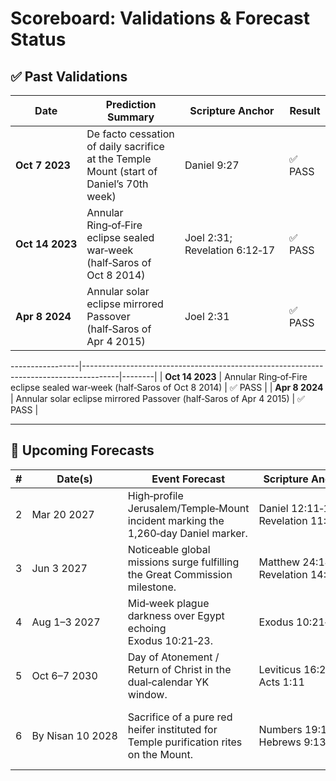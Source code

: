 # Scoreboard: Validations & Forecast Status

## ✅ Past Validations

| Date            | Prediction Summary                                                                    | Scripture Anchor    | Result |
|-----------------|---------------------------------------------------------------------------------------|---------------------|--------|
| **Oct 7 2023**  | De facto cessation of daily sacrifice at the Temple Mount (start of Daniel’s 70th week) | Daniel 9:27         | ✅ PASS |
| **Oct 14 2023** | Annular Ring‑of‑Fire eclipse sealed war‑week (half‑Saros of Oct 8 2014)                | Joel 2:31; Revelation 6:12‑17 | ✅ PASS |
| **Apr 8 2024**  | Annular solar eclipse mirrored Passover (half‑Saros of Apr 4 2015)                     | Joel 2:31           | ✅ PASS |

-----------------|---------------------------------------------------------------------------------------|--------|
| **Oct 14 2023** | Annular Ring‑of‑Fire eclipse sealed war‑week (half‑Saros of Oct 8 2014)               | ✅ PASS |
| **Apr 8 2024**  | Annular solar eclipse mirrored Passover (half‑Saros of Apr 4 2015)                    | ✅ PASS |

---

## 🔮 Upcoming Forecasts

| # | Date(s)        | Event Forecast                                                                                   | Scripture Anchor                   | Window & Criteria                                                                    | Status   |
|---|----------------|--------------------------------------------------------------------------------------------------|------------------------------------|--------------------------------------------------------------------------------------|----------|
| 2 | Mar 20 2027    | High‑profile Jerusalem/Temple‑Mount incident marking the 1,260‑day Daniel marker.                | Daniel 12:11‑12; Revelation 11:3    | Mar 18–22 2027; must reference equinox or “1,260.”                                   | Pending  |
| 3 | Jun 3 2027     | Noticeable global missions surge fulfilling the Great Commission milestone.                      | Matthew 24:14; Revelation 14:6      | Jun 3 ±7 days; documented in mid‑2027 Wycliffe/Seed report.                           | Pending  |
| 4 | Aug 1–3 2027   | Mid‑week plague darkness over Egypt echoing Exodus 10:21‑23.                                      | Exodus 10:21‑23                    | Path Tobruk→Luxor→Mecca; eclipse on Aug 2 2027 ±1 day.                                | Pending  |
| 5 | Oct 6–7 2030   | Day of Atonement / Return of Christ in the dual‑calendar YK window.                              | Leviticus 16:29‑34; Acts 1:11       | Oct 6–7 2030; aligns with rabbinic & Essene Yom Kippur dates.                         | Pending  |
| 6 | By Nisan 10 2028 | Sacrifice of a pure red heifer instituted for Temple purification rites on the Mount.             | Numbers 19:1‑10; Hebrews 9:13‑14    | Any documented red heifer sacrifice ceremony by/no later than Nisan 10 5788 (Apr 1 2028).          | Pending  |

